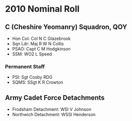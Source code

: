 # 2010 Nominal Roll

## C (Cheshire Yeomanry) Squadron, QOY

* Hon Col: Col N C Glazebrook
* Sqn Ldr: Maj R W N Collis
* PSAO: Capt C M Hodgkinson
* SSM: WO2 L Speed

### Permanent Staff

* PSI: Sgt Cosby RDG
* SQMS: SSgt K R Crowton

## Army Cadet Force Detachments

* Frodsham Detachment: WSI V Johnson
* Northwich Detachment: WSSI Henderson

